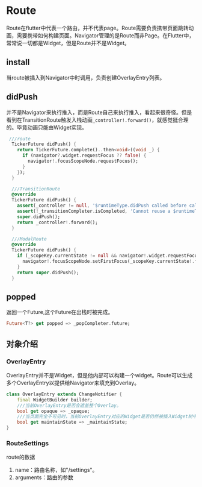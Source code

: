 # Route
Route在flutter中代表一个路由，并不代表page。Route需要负责携带页面跳转动画，需要携带如何构建页面。Navigator管理的是Route而非Page。在Flutter中，常常说一切都是Widget，但是Route并不是Widget。

## install
当route被插入到Navigator中时调用，负责创建OverlayEntry列表。

## didPush
并不是Navigator来执行推入，而是Route自己来执行推入，看起来很奇怪。但是看到在TransitionRoute触发入栈动画```_controller!.forward()```，就感觉挺合理的。毕竟动画只能由Widget实现。

```dart
 ///route
  TickerFuture didPush() {
    return TickerFuture.complete()..then<void>((void _) {
      if (navigator?.widget.requestFocus ?? false) {
        navigator!.focusScopeNode.requestFocus();
      }
    });
  }

  ///TransitionRoute
  @override
  TickerFuture didPush() {
    assert(_controller != null, '$runtimeType.didPush called before calling install() or after calling dispose().');
    assert(!_transitionCompleter.isCompleted, 'Cannot reuse a $runtimeType after disposing it.');
    super.didPush();
    return _controller!.forward();
  }

  ///ModalRoute
  @override
  TickerFuture didPush() {
    if (_scopeKey.currentState != null && navigator!.widget.requestFocus) {
      navigator!.focusScopeNode.setFirstFocus(_scopeKey.currentState!.focusScopeNode);
    }
    return super.didPush();
  }

```


## popped
返回一个Future,这个Future在出栈时被完成。

```dart
Future<T?> get popped => _popCompleter.future;
```


## 对象介绍
### OverlayEntry
OverlayEntry并不是Widget，但是他内部可以构建一个widget。Route可以生成多个OverlayEntry以提供给Navigator来填充到Overlay。

```dart
class OverlayEntry extends ChangeNotifier {
    final WidgetBuilder builder;
    ///当前OverlayEntry是否会遮盖整个Overlay。
    bool get opaque => _opaque;
    ///当页面完全不可见时，当前OverlayEntry对应的Widget是否仍然被插入Widget树中，默认false。设置为true会有较大开销。
    bool get maintainState => _maintainState;
}
```


### RouteSettings
route的数据

1. name：路由名称，如"/settings"。
2. arguments：路由的参数